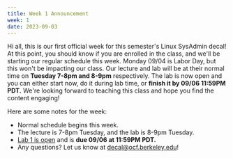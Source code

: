 ```yaml
---
title: Week 1 Announcement
week: 1
date: 2023-09-03
---
```


Hi all, this is our first official week for this semester's Linux SysAdmin decal! At this point, you should know if you are enrolled in the class, and we'll be starting our regular schedule this week. Monday 09/04 is Labor Day, but this won't be impacting our class. Our lecture and lab will be at their normal time on **Tuesday 7-8pm and 8-9pm** respectively. The lab is now open and you can either start now, do it during lab time, or **finish it by 09/06 11:59PM PDT.** We're looking forward to teaching this class and hope you find the content engaging!

Here are some notes for the week:

- Normal schedule begins this week.
- The lecture is 7-8pm Tuesday, and the lab is 8-9pm Tuesday.
- [Lab 1 is open](https://decal.ocf.berkeley.edu/labs/1) and is **due 09/06 at 11:59PM PDT.**
- Any questions? Let us know at [decal@ocf.berkeley.edu](mailto:decal@ocf.berkeley.edu)!
